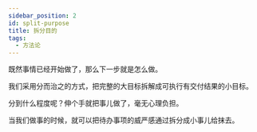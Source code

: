 ```yaml
---
sidebar_position: 2
id: split-purpose
title: 拆分目的
tags:
  - 方法论
---
```


既然事情已经开始做了，那么下一步就是怎么做。

我们采用分而治之的方式，把完整的大目标拆解成可执行有交付结果的小目标。

分到什么程度呢？伸个手就把事儿做了，毫无心理负担。

当我们做事的时候，就可以把待办事项的威严感通过拆分成小事儿给抹去。


